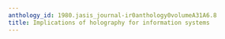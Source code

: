 ```yaml
---
anthology_id: 1980.jasis_journal-ir0anthology0volumeA31A6.8
title: Implications of holography for information systems
---
```

